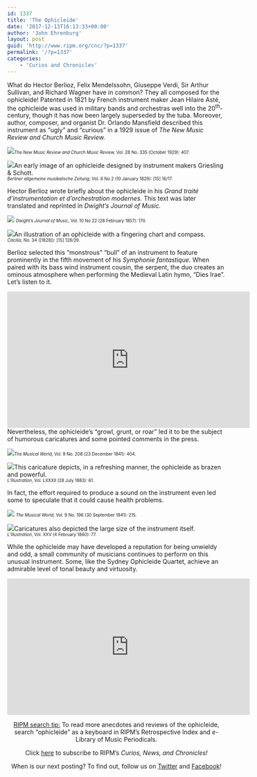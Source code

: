 ```yaml
---
id: 1337
title: 'The Ophicleide'
date: '2017-12-13T16:13:33+00:00'
author: 'John Ehrenburg'
layout: post
guid: 'http://www.ripm.org/cnc/?p=1337'
permalink: '/?p=1337'
categories:
    - 'Curios and Chronicles'
---
```


What do Hector Berlioz, Felix Mendelssohn, Giuseppe Verdi, Sir Arthur Sullivan, and Richard Wagner have in common? They all composed for the ophicleide! Patented in 1821 by French instrument maker Jean Hilaire Asté, the ophicleide was used in military bands and orchestras well into the 20<sup>th</sup>-century, though it has now been largely superseded by the tuba. Moreover, author, composer, and organist Dr. Orlando Mansfield described this instrument as “ugly” and “curious” in a 1929 issue of *The New Music Review and Church Music Review.*

<span style="font-size: 70%;">*![](http://www.ripm.org/cnc/wp-content/uploads/2017/12/5b-ophicleide.jpg)The New Music Review and Church Music Review,* Vol. 28 No. 335 (October 1929): 407.</span>

![](http://www.ripm.org/cnc/wp-content/uploads/2017/12/2a-Ophicleide.jpg)An early image of an ophicleide designed by instrument makers Griesling &amp; Schott.  
<span style="font-size: 70%;">*Berliner allgemeine musikalische Zeitung*, Vol. 6 No 2 (10 January 1829): \[1S\] 16/17.</span>

Hector Berlioz wrote briefly about the ophicleide in his *Grand traité d’instrumentation et d’orchestration modernes.* This text was later translated and reprinted in *Dwight’s Journal of Music.*

![](http://www.ripm.org/cnc/wp-content/uploads/2017/12/6-Ophicleide.jpg) <span style="font-size: 70%;">*Dwight’s Journal of Music,* Vol. 10 No 22 (28 February 1857): 170.</span>

![](http://www.ripm.org/cnc/wp-content/uploads/2017/12/1-ophicleide-1024x701.jpg)An illustration of an ophicleide with a fingering chart and compass.  
<span style="font-size: 70%;">*Cäcilia*, No. 34 (\[1828\]): \[1S\] 128/29.</span>

Berlioz selected this “monstrous” “bull” of an instrument to feature prominently in the fifth movement of his *Symphonie fantastique.* When paired with its bass wind instrument cousin, the serpent, the duo creates an ominous atmosphere when performing the Medieval Latin hymn, “Dies Irae”. Let’s listen to it.

<div style="text-align: center;"><iframe allowfullscreen="allowfullscreen" frameborder="0" height="315" loading="lazy" src="https://www.youtube.com/embed/lZzr4xXPeyw?rel=0&start=1&end=57" width="560"><span class="mce_SELRES_start" data-mce-type="bookmark" style="display: inline-block; width: 0px; overflow: hidden; line-height: 0;">﻿</span></iframe>

<div></div></div>Nevertheless, the ophicleide’s “growl, grunt, or roar” led it to be the subject of humorous caricatures and some pointed comments in the press.

<span style="font-size: 70%;">*![](http://www.ripm.org/cnc/wp-content/uploads/2017/12/7b-Ophicleide.jpg)The Musical World,* Vol. 9 No. 208 (23 December 1841): 404.</span>

![](http://www.ripm.org/cnc/wp-content/uploads/2017/12/3-Ophicleide.jpg)This caricature depicts, in a refreshing manner, the ophicleide as brazen and powerful.  
<span style="font-size: 70%;">*L’Illustration*, Vol. LXXXII (28 July 1883): 61.</span>

In fact, the effort required to produce a sound on the instrument even led some to speculate that it could cause health problems.

![](http://www.ripm.org/cnc/wp-content/uploads/2017/12/8-ophicleide.jpg) <span style="font-size: 70%;">*The Musical World,* Vol. 9 No. 196 (30 September 1841): 215. </span>

![](http://www.ripm.org/cnc/wp-content/uploads/2017/12/4-Ophicleide.jpg)Caricatures also depicted the large size of the instrument itself.  
<span style="font-size: 70%;">*L’Illustration*, Vol. XXV (4 February 1860): 77.</span>

While the ophicleide may have developed a reputation for being unwieldy and odd, a small community of musicians continues to perform on this unusual instrument. Some, like the Sydney Ophicleide Quartet, achieve an admirable level of tonal beauty and virtuosity.

<div style="text-align: center;"><iframe allowfullscreen="allowfullscreen" frameborder="0" height="315" loading="lazy" src="https://www.youtube.com/embed/GG5pbPcXnC0?rel=0&start=37&end=99" width="560"><span class="mce_SELRES_start" data-mce-type="bookmark" style="display: inline-block; width: 0px; overflow: hidden; line-height: 0;">﻿</span></iframe>

<u>RIPM search tip:</u> To read more anecdotes and reviews of the ophicleide, search “ophicleide” as a keyboard in RIPM’s Retrospective Index and *e*-Library of Music Periodicals.

Click [here](http://ripm.org/?page=cncsubscribe) to subscribe to RIPM’s *Curios, News, and Chronicles!*

When is our next posting? To find out, follow us on [Twitter](https://twitter.com/RIPMCenter) and [Facebook](https://www.facebook.com/RIPMCenter/)!

</div>